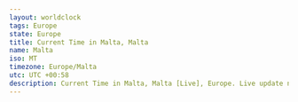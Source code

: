```yaml
---
layout: worldclock
tags: Europe
state: Europe
title: Current Time in Malta, Malta
name: Malta
iso: MT
timezone: Europe/Malta
utc: UTC +00:58
description: Current Time in Malta, Malta [Live], Europe. Live update now time in Malta, timezone Europe/Malta, UTC +00:58, Country ISO code & Current Local Time.
---
```


